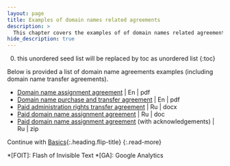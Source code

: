 ```yaml
---
layout: page
title: Examples of domain names related agreements
description: >
  This chapter covers the examples of of domain names related agreements.
hide_description: true
---
```


0. this unordered seed list will be replaced by toc as unordered list
{:toc}

Below is provided a list of domain name agreements examples (including domain name transfer agreements).

* [Domain name assignment agreement](https://www.leaplaw.com/pubSearch/preview/domainname_assign.pdf) | En | pdf
* [Domain name purchase and transfer agreement](https://www.docracy.com/4693/domain-name-transfer-agreement) | En | pdf
* [Paid administration rights transfer agreement](https://www.iidf.ru/upload/iblock/905/04_dogovor-vozmezdnoy-peredachi-domennogo-imeni.docx) | Ru | docx
* [Paid domain name assignment agreement](http://xn----7sbbhef7cpebbpj8b.xn--p1ai/wp-content/uploads/2015/10/%D0%94%D0%BE%D0%B3%D0%BE%D0%B2%D0%BE%D1%80-%D0%BF%D0%B5%D1%80%D0%B5%D0%B4%D0%B0%D1%87%D0%B8-%D0%B4%D0%BE%D0%BC%D0%B5%D0%BD%D0%BD%D0%BE%D0%B3%D0%BE-%D0%B8%D0%BC%D0%B5%D0%BD%D0%B8.doc) | Ru | doc
* [Paid domain name assignment agreement](http://reghouse.ru/upload/dogovor_vppadi.zip) (with acknowledgements) | Ru | zip


Continue with [Basics](basics.md){:.heading.flip-title}
{:.read-more}


[config]: https://github.com/hydecorp/hydejack-starter-kit/blob/v9/_config.yml
[social]: https://github.com/hydecorp/hydejack-starter-kit/blob/v9/_data/social.yml
[authors]: https://github.com/hydecorp/hydejack-starter-kit/blob/v9/_data/authors.yml
[strings]: https://github.com/hydecorp/hydejack-starter-kit/blob/v9/_data/strings.yml
[mybody]: https://github.com/hydecorp/hydejack-starter-kit/blob/v9/_includes/my-body.html

*[FOIT]: Flash of Invisible Text
*[GA]: Google Analytics
